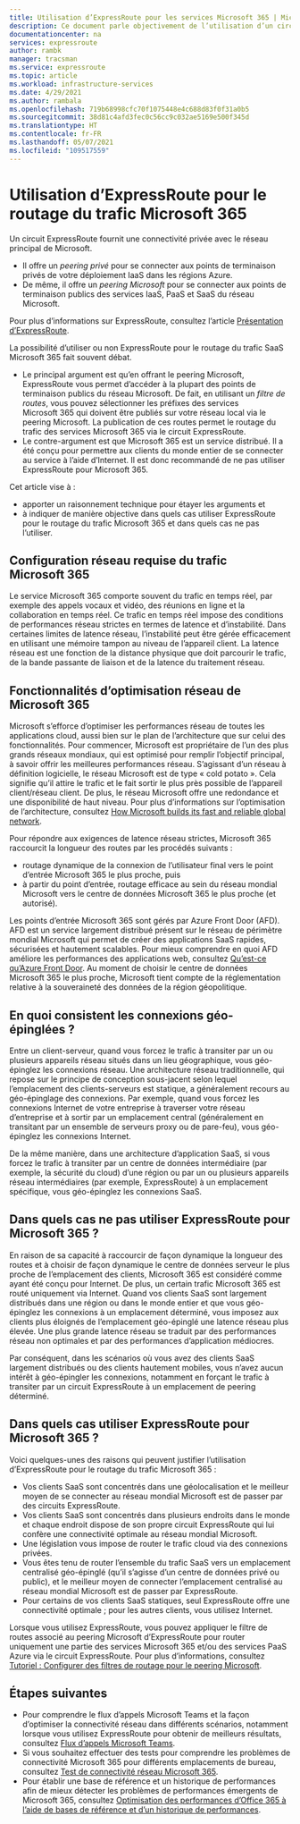 ```yaml
---
title: Utilisation d’ExpressRoute pour les services Microsoft 365 | Microsoft Docs
description: Ce document parle objectivement de l’utilisation d’un circuit ExpressRoute pour les services SaaS Microsoft 365.
documentationcenter: na
services: expressroute
author: rambk
manager: tracsman
ms.service: expressroute
ms.topic: article
ms.workload: infrastructure-services
ms.date: 4/29/2021
ms.author: rambala
ms.openlocfilehash: 719b68998cfc70f1075448e4c688d83f0f31a0b5
ms.sourcegitcommit: 38d81c4afd3fec0c56cc9c032ae5169e500f345d
ms.translationtype: HT
ms.contentlocale: fr-FR
ms.lasthandoff: 05/07/2021
ms.locfileid: "109517559"
---
```

# <a name="using-expressroute-for-routing-microsoft-365-traffic"></a>Utilisation d’ExpressRoute pour le routage du trafic Microsoft 365

Un circuit ExpressRoute fournit une connectivité privée avec le réseau principal de Microsoft. 
* Il offre un *peering privé* pour se connecter aux points de terminaison privés de votre déploiement IaaS dans les régions Azure. 
* De même, il offre un *peering Microsoft* pour se connecter aux points de terminaison publics des services IaaS, PaaS et SaaS du réseau Microsoft. 

Pour plus d’informations sur ExpressRoute, consultez l’article [Présentation d’ExpressRoute][ExR-Intro].


La possibilité d’utiliser ou non ExpressRoute pour le routage du trafic SaaS Microsoft 365 fait souvent débat. 

* Le principal argument est qu’en offrant le peering Microsoft, ExpressRoute vous permet d’accéder à la plupart des points de terminaison publics du réseau Microsoft. De fait, en utilisant un *filtre de routes*, vous pouvez sélectionner les préfixes des services Microsoft 365 qui doivent être publiés sur votre réseau local via le peering Microsoft. La publication de ces routes permet le routage du trafic des services Microsoft 365 via le circuit ExpressRoute. 
* Le contre-argument est que Microsoft 365 est un service distribué. Il a été conçu pour permettre aux clients du monde entier de se connecter au service à l’aide d’Internet. Il est donc recommandé de ne pas utiliser ExpressRoute pour Microsoft 365.

Cet article vise à : 
* apporter un raisonnement technique pour étayer les arguments et 
* à indiquer de manière objective dans quels cas utiliser ExpressRoute pour le routage du trafic Microsoft 365 et dans quels cas ne pas l’utiliser.

## <a name="network-requirements-of-microsoft-365-traffic"></a>Configuration réseau requise du trafic Microsoft 365
Le service Microsoft 365 comporte souvent du trafic en temps réel, par exemple des appels vocaux et vidéo, des réunions en ligne et la collaboration en temps réel. Ce trafic en temps réel impose des conditions de performances réseau strictes en termes de latence et d’instabilité. Dans certaines limites de latence réseau, l’instabilité peut être gérée efficacement en utilisant une mémoire tampon au niveau de l’appareil client. La latence réseau est une fonction de la distance physique que doit parcourir le trafic, de la bande passante de liaison et de la latence du traitement réseau. 

## <a name="network-optimization-features-of-microsoft-365"></a>Fonctionnalités d’optimisation réseau de Microsoft 365 

Microsoft s’efforce d’optimiser les performances réseau de toutes les applications cloud, aussi bien sur le plan de l’architecture que sur celui des fonctionnalités. Pour commencer, Microsoft est propriétaire de l’un des plus grands réseaux mondiaux, qui est optimisé pour remplir l’objectif principal, à savoir offrir les meilleures performances réseau. S’agissant d’un réseau à définition logicielle, le réseau Microsoft est de type « cold potato ». Cela signifie qu’il attire le trafic et le fait sortir le plus près possible de l’appareil client/réseau client. De plus, le réseau Microsoft offre une redondance et une disponibilité de haut niveau. Pour plus d’informations sur l’optimisation de l’architecture, consultez [How Microsoft builds its fast and reliable global network][MGN].

Pour répondre aux exigences de latence réseau strictes, Microsoft 365 raccourcit la longueur des routes par les procédés suivants :
* routage dynamique de la connexion de l’utilisateur final vers le point d’entrée Microsoft 365 le plus proche, puis 
* à partir du point d’entrée, routage efficace au sein du réseau mondial Microsoft vers le centre de données Microsoft 365 le plus proche (et autorisé).

Les points d’entrée Microsoft 365 sont gérés par Azure Front Door (AFD). AFD est un service largement distribué présent sur le réseau de périmètre mondial Microsoft qui permet de créer des applications SaaS rapides, sécurisées et hautement scalables. Pour mieux comprendre en quoi AFD améliore les performances des applications web, consultez [Qu’est-ce qu’Azure Front Door][AFD]. Au moment de choisir le centre de données Microsoft 365 le plus proche, Microsoft tient compte de la réglementation relative à la souveraineté des données de la région géopolitique.

## <a name="what-is-geo-pinning-connections"></a>En quoi consistent les connexions géo-épinglées ?

Entre un client-serveur, quand vous forcez le trafic à transiter par un ou plusieurs appareils réseau situés dans un lieu géographique, vous géo-épinglez les connexions réseau. Une architecture réseau traditionnelle, qui repose sur le principe de conception sous-jacent selon lequel l’emplacement des clients-serveurs est statique, a généralement recours au géo-épinglage des connexions.
Par exemple, quand vous forcez les connexions Internet de votre entreprise à traverser votre réseau d’entreprise et à sortir par un emplacement central (généralement en transitant par un ensemble de serveurs proxy ou de pare-feu), vous géo-épinglez les connexions Internet.  

De la même manière, dans une architecture d’application SaaS, si vous forcez le trafic à transiter par un centre de données intermédiaire (par exemple, la sécurité du cloud) d’une région ou par un ou plusieurs appareils réseau intermédiaires (par exemple, ExpressRoute) à un emplacement spécifique, vous géo-épinglez les connexions SaaS.

## <a name="when-not-to-use-expressroute-for-microsoft-365"></a>Dans quels cas ne pas utiliser ExpressRoute pour Microsoft 365 ?

En raison de sa capacité à raccourcir de façon dynamique la longueur des routes et à choisir de façon dynamique le centre de données serveur le plus proche de l’emplacement des clients, Microsoft 365 est considéré comme ayant été conçu pour Internet. De plus, un certain trafic Microsoft 365 est routé uniquement via Internet.
Quand vos clients SaaS sont largement distribués dans une région ou dans le monde entier et que vous géo-épinglez les connexions à un emplacement déterminé, vous imposez aux clients plus éloignés de l’emplacement géo-épinglé une latence réseau plus élevée. Une plus grande latence réseau se traduit par des performances réseau non optimales et par des performances d’application médiocres.

Par conséquent, dans les scénarios où vous avez des clients SaaS largement distribués ou des clients hautement mobiles, vous n’avez aucun intérêt à géo-épingler les connexions, notamment en forçant le trafic à transiter par un circuit ExpressRoute à un emplacement de peering déterminé.


## <a name="when-to-use-expressroute-for-microsoft-365"></a>Dans quels cas utiliser ExpressRoute pour Microsoft 365 ?

Voici quelques-unes des raisons qui peuvent justifier l’utilisation d’ExpressRoute pour le routage du trafic Microsoft 365 :
* Vos clients SaaS sont concentrés dans une géolocalisation et le meilleur moyen de se connecter au réseau mondial Microsoft est de passer par des circuits ExpressRoute.
* Vos clients SaaS sont concentrés dans plusieurs endroits dans le monde et chaque endroit dispose de son propre circuit ExpressRoute qui lui confère une connectivité optimale au réseau mondial Microsoft.
* Une législation vous impose de router le trafic cloud via des connexions privées.
* Vous êtes tenu de router l’ensemble du trafic SaaS vers un emplacement centralisé géo-épinglé (qu’il s’agisse d’un centre de données privé ou public), et le meilleur moyen de connecter l’emplacement centralisé au réseau mondial Microsoft est de passer par ExpressRoute.
* Pour certains de vos clients SaaS statiques, seul ExpressRoute offre une connectivité optimale ; pour les autres clients, vous utilisez Internet.

Lorsque vous utilisez ExpressRoute, vous pouvez appliquer le filtre de routes associé au peering Microsoft d’ExpressRoute pour router uniquement une partie des services Microsoft 365 et/ou des services PaaS Azure via le circuit ExpressRoute. Pour plus d’informations, consultez [Tutoriel : Configurer des filtres de routage pour le peering Microsoft][ExRRF].

## <a name="next-steps"></a>Étapes suivantes

* Pour comprendre le flux d’appels Microsoft Teams et la façon d’optimiser la connectivité réseau dans différents scénarios, notamment lorsque vous utilisez ExpressRoute pour obtenir de meilleurs résultats, consultez [Flux d’appels Microsoft Teams][Teams].
* Si vous souhaitez effectuer des tests pour comprendre les problèmes de connectivité Microsoft 365 pour différents emplacements de bureau, consultez [Test de connectivité réseau Microsoft 365][Microsoft 365-Test].
* Pour établir une base de référence et un historique de performances afin de mieux détecter les problèmes de performances émergents de Microsoft 365, consultez [Optimisation des performances d’Office 365 à l’aide de bases de référence et d’un historique de performances][Microsoft 365perf].

<!--Link References-->
[ExR-Intro]: https://docs.microsoft.com/azure/expressroute/expressroute-introduction 
[CreatePeering]: https://docs.microsoft.com/azure/expressroute/expressroute-howto-routing-portal-resource-manager
[MGN]: https://azure.microsoft.com/blog/how-microsoft-builds-its-fast-and-reliable-global-network/
[AFD]: https://docs.microsoft.com/azure/frontdoor/front-door-overview
[ExRRF]: https://docs.microsoft.com/azure/expressroute/how-to-routefilter-portal
[Teams]: https://docs.microsoft.com/microsoftteams/microsoft-teams-online-call-flows
[Microsoft 365-Test]: https://connectivity.office.com/
[Microsoft 365perf]: /microsoft-365/enterprise/performance-tuning-using-baselines-and-history

